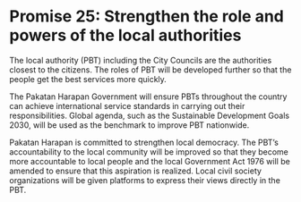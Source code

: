 # Promise 25: Strengthen the role and powers of the local authorities

The local authority (PBT) including the City Councils are the authorities closest to the citizens. The roles of PBT will be developed further so that the people get the best services more quickly.

The Pakatan Harapan Government will ensure PBTs throughout the country can achieve international service standards in carrying out their responsibilities. Global agenda, such as the Sustainable Development Goals 2030, will be used as the benchmark to improve PBT nationwide.

Pakatan Harapan is committed to strengthen local democracy. The PBT’s accountability to the local community will be improved so that they become more accountable to local people and the local Government Act 1976 will be amended to ensure that this aspiration is realized. Local civil society organizations will be given platforms to express their views directly in the PBT.
